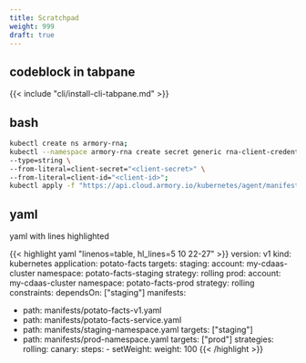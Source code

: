```yaml
---
title: Scratchpad
weight: 999
draft: true
---
```


## codeblock in tabpane

{{< include "cli/install-cli-tabpane.md" >}}

## bash

```bash
kubectl create ns armory-rna; 
kubectl --namespace armory-rna create secret generic rna-client-credentials \
--type=string \
--from-literal=client-secret="<client-secret>" \
--from-literal=client-id="<client-id>";
kubectl apply -f "https://api.cloud.armory.io/kubernetes/agent/manifest?agentIdentifier=sample-cluster&namespace=armory-rna"
```

## yaml

yaml with lines highlighted


{{< highlight yaml "linenos=table, hl_lines=5 10 22-27" >}}
version: v1
kind: kubernetes
application: potato-facts
targets:
  staging:
    account: my-cdaas-cluster
    namespace: potato-facts-staging
    strategy: rolling
  prod:
    account: my-cdaas-cluster
    namespace: potato-facts-prod
    strategy: rolling
    constraints:
      dependsOn: ["staging"]
manifests:
  - path: manifests/potato-facts-v1.yaml
  - path: manifests/potato-facts-service.yaml
  - path: manifests/staging-namespace.yaml
    targets: ["staging"]
  - path: manifests/prod-namespace.yaml
    targets: ["prod"]
strategies:
  rolling:
    canary:
      steps:
        - setWeight:
            weight: 100
{{< /highlight >}}
